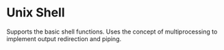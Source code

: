 # Unix Shell
Supports the basic shell functions.
Uses the concept of multiprocessing to implement output redirection and piping.
